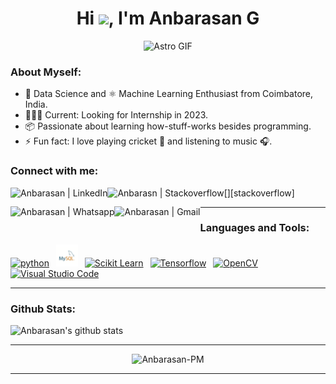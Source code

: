 <h1 align="center">Hi <img src="https://media.giphy.com/media/hvRJCLFzcasrR4ia7z/giphy.gif" width="32">, I'm Anbarasan G</h1>

<p align="center">
  <img src="https://github.com/Anbarasan-PM/Anbarasan-PM/blob/main/Assets/Astro.gif" alt="Astro GIF" width="600" height="450"/><br>
</p>

### **About Myself:**
 - 🚀 Data Science and ⚛ Machine Learning Enthusiast from Coimbatore, India.
 - 🙍🏽‍♂️ Current: Looking for Internship in 2023.
 - 📦 Passionate about learning how-stuff-works besides programming.
 - ⚡ Fun fact: I love playing cricket 🏏 and listening to music 🎧.

### **Connect with me:**
[<img align="left" alt="Anbarasan | LinkedIn" height="30px" src="https://img.icons8.com/doodle/2x/linkedin--v2.png" />][linkedin]
[<img align="left" alt="Anbarasn | Stackoverflow" height="30px" src="https://img.icons8.com/color/2x/stackoverflow.png" />][stackoverflow]
[<img align="left" alt="Anbarasan | Whatsapp" height="30px" src="https://img.icons8.com/doodle/2x/whatsapp.png" />][whatsapp]
[<img align="left" alt="Anbarasan | Gmail" height="30px" src="https://img.icons8.com/doodle/2x/gmail.png" />][gmail]
<br />

---

### Languages and Tools:

[<img alt="python" width="35px" src="https://img.icons8.com/color/240/000000/python.png">](https://www.python.org/)&ensp;
[<img alt="MySQL" width="35px" src="https://raw.githubusercontent.com/github/explore/80688e429a7d4ef2fca1e82350fe8e3517d3494d/topics/mysql/mysql.png">](https://dev.mysql.com/)&ensp;
[<img alt="Scikit Learn" width="42px" src="https://upload.wikimedia.org/wikipedia/commons/0/05/Scikit_learn_logo_small.svg">](https://scikit-learn.org/stable/)&ensp;
[<img alt="Tensorflow" width="34px" src="https://cdn.icon-icons.com/icons2/2699/PNG/512/tensorflow_logo_icon_168671.png">](https://www.tensorflow.org/)&ensp;
[<img alt="OpenCV" width="34px" src="https://img.icons8.com/fluency/344/opencv.png">](https://opencv.org/)&ensp;
[<img alt="Visual Studio Code" width="32px" src="https://img.icons8.com/fluent/240/000000/visual-studio-code-2019.png" />](https://code.visualstudio.com/)&ensp;

---

### Github Stats:
![Anbarasan's github stats](https://github-readme-stats.vercel.app/api?username=Anbarasan-PM&show_icons=true&hide_border=true&theme=tokyonight)

---

<p align="center"> <img src="https://komarev.com/ghpvc/?username=Anbarasan-PM" alt="Anbarasan-PM" /> </p>

---

[linkedin]: https://www.linkedin.com/in/anbarasan-pm-645a9021a/
[gmail]: mailto:anbarasanpm9@gmail.com
[whatsapp]: https://wa.me/919894048974
